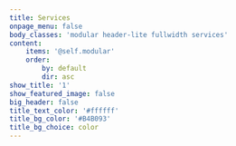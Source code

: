 ```yaml
---
title: Services
onpage_menu: false
body_classes: 'modular header-lite fullwidth services'
content:
    items: '@self.modular'
    order:
        by: default
        dir: asc
show_title: '1'
show_featured_image: false
big_header: false
title_text_color: '#ffffff'
title_bg_color: '#B4B093'
title_bg_choice: color
---
```


